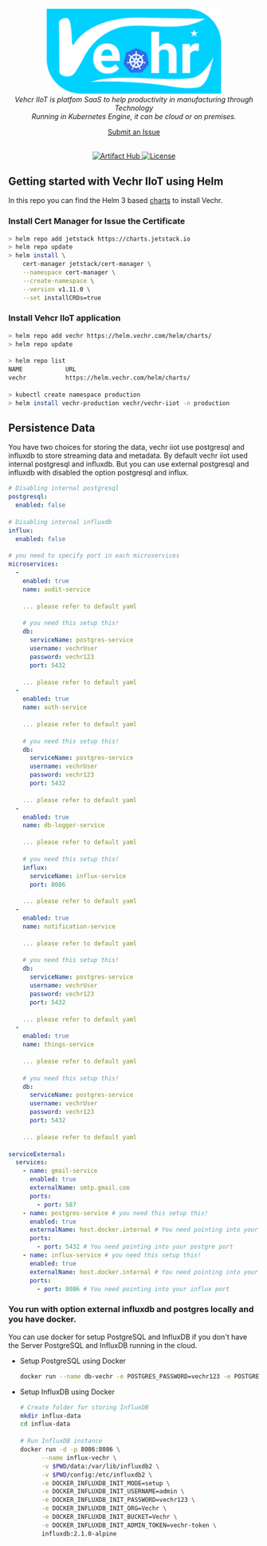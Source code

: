 <p align="center">
  <a href="" target="blank"><img src="https://raw.githubusercontent.com/vechr/k8s/master/images/vechrk8s.svg" width="350" alt="Vechr k8s" /></a>
  <br>
  <i>Vehcr IIoT is platfom SaaS to help productivity in manufacturing through Technology
    <br> Running in Kubernetes Engine, it can be cloud or on premises.</i>
  <br>
</p>

<p align="center">
  <a href="https://github.com/vechr/k8s/issues">Submit an Issue</a>
  <br>
  <br>
</p>

<p align="center">
  <a href="https://artifacthub.io/packages/search?repo=vechr">
    <img alt="Artifact Hub" src="https://img.shields.io/endpoint?url=https://artifacthub.io/badge/repository/vechr">
  </a>
  <a href="https://raw.githubusercontent.com/vechr/k8s/master/LICENSE">
    <img alt="License" src="https://img.shields.io/github/license/vechr/k8s">
  </a>
</p>


## Getting started with Vechr IIoT using Helm

In this repo you can find the Helm 3 based [charts](https://github.com/vechr/k8s/tree/master/helm/charts) to install Vechr.

### Install Cert Manager for Issue the Certificate
```bash
> helm repo add jetstack https://charts.jetstack.io
> helm repo update
> helm install \
    cert-manager jetstack/cert-manager \
    --namespace cert-manager \
    --create-namespace \
    --version v1.11.0 \
    --set installCRDs=true
```

### Install Vehcr IIoT application
```sh
> helm repo add vechr https://helm.vechr.com/helm/charts/
> helm repo update

> helm repo list
NAME          	URL 
vechr          	https://helm.vechr.com/helm/charts/

> kubectl create namespace production
> helm install vechr-production vechr/vechr-iiot -n production
```

## Persistence Data
You have two choices for storing the data, vechr iiot use postgresql and influxdb to store streaming data and metadata. By default vechr iiot used internal postgresql and influxdb. But you can use external postgresql and influxdb with disabled the option postgresql and influx.

```yaml
# Disabling internal postgresql
postgresql:
  enabled: false

# Disabling internal influxdb
influx:
  enabled: false

# you need to specify port in each microservices
microservices:
  -
    enabled: true
    name: audit-service
    
    ... please refer to default yaml

    # you need this setup this!
    db:
      serviceName: postgres-service 
      username: vechrUser
      password: vechr123
      port: 5432

    ... please refer to default yaml
  -
    enabled: true
    name: auth-service

    ... please refer to default yaml
    
    # you need this setup this!
    db:
      serviceName: postgres-service
      username: vechrUser
      password: vechr123
      port: 5432

    ... please refer to default yaml
  -
    enabled: true
    name: db-logger-service
    
    ... please refer to default yaml

    # you need this setup this!
    influx:
      serviceName: influx-service
      port: 8086

    ... please refer to default yaml
  -
    enabled: true
    name: notification-service
    
    ... please refer to default yaml
    
    # you need this setup this!
    db:
      serviceName: postgres-service
      username: vechrUser
      password: vechr123
      port: 5432

    ... please refer to default yaml
  -
    enabled: true
    name: things-service
    
    ... please refer to default yaml

    # you need this setup this!
    db:
      serviceName: postgres-service
      username: vechrUser
      password: vechr123
      port: 5432

    ... please refer to default yaml
  
serviceExternal:
  services:
    - name: gmail-service
      enabled: true
      externalName: smtp.gmail.com
      ports:
        - port: 587
    - name: postgres-service # you need this setup this!
      enabled: true
      externalName: host.docker.internal # You need pointing into your postgres host db
      ports:
        - port: 5432 # You need pointing into your postgre port
    - name: influx-service # you need this setup this!
      enabled: true
      externalName: host.docker.internal # You need pointing into your influx host db
      ports:
        - port: 8086 # You need pointing into your influx port
```

### You run with option external influxdb and postgres locally and you have docker.
You can use docker for setup PostgreSQL and InfluxDB if you don't have the Server PostgreSQL and InfluxDB running in the cloud.

- Setup PostgreSQL using Docker
  ```bash
  docker run --name db-vechr -e POSTGRES_PASSWORD=vechr123 -e POSTGRES_USER=vechrUser -d -p 5432:5432 postgres
  ```

- Setup InfluxDB using Docker
  ```bash
  # Create folder for storing InfluxDB
  mkdir influx-data
  cd influx-data

  # Run InfluxDB instance
  docker run -d -p 8086:8086 \
        --name influx-vechr \
        -v $PWD/data:/var/lib/influxdb2 \
        -v $PWD/config:/etc/influxdb2 \
        -e DOCKER_INFLUXDB_INIT_MODE=setup \
        -e DOCKER_INFLUXDB_INIT_USERNAME=admin \
        -e DOCKER_INFLUXDB_INIT_PASSWORD=vechr123 \
        -e DOCKER_INFLUXDB_INIT_ORG=Vechr \
        -e DOCKER_INFLUXDB_INIT_BUCKET=Vechr \
        -e DOCKER_INFLUXDB_INIT_ADMIN_TOKEN=vechr-token \
        influxdb:2.1.0-alpine
  ```
